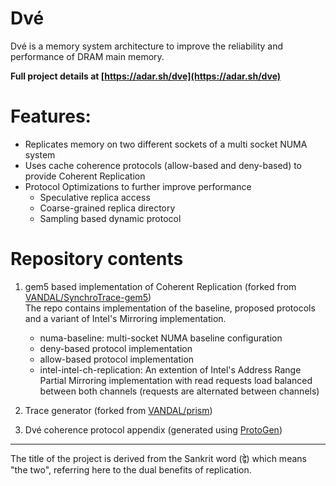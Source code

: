 

# Dvé

Dvé is a memory system architecture to improve the reliability and performance of DRAM main memory. 

**Full project details at [https://adar.sh/dve](https://adar.sh/dve)**

# Features:
- Replicates memory on two different sockets of a multi socket NUMA system
- Uses cache coherence protocols (allow-based and deny-based) to provide Coherent Replication
- Protocol Optimizations to further improve performance 
	- Speculative replica access
	- Coarse-grained replica directory
	- Sampling based dynamic protocol


# Repository contents
1.  gem5 based implementation of Coherent Replication (forked from [VANDAL/SynchroTrace-gem5](https://github.com/VANDAL/SynchroTrace-gem5))\
	The repo contains implementation of the baseline, proposed protocols and a variant of Intel's Mirroring implementation.
	 - numa-baseline: multi-socket NUMA baseline configuration
	 - deny-based protocol implementation
	 - allow-based protocol implementation
	 - intel-intel-ch-replication: An extention of Intel's Address Range Partial Mirroring implementation with read requests load balanced between both channels (requests are alternated between channels)

 2. Trace generator (forked from [VANDAL/prism](https://github.com/VANDAL/prism))

3. Dvé coherence protocol appendix (generated using [ProtoGen](https://github.com/icsa-caps/ProtoGen))


--------------------------------------------------------------
The title of the project is derived from the Sankrit word (द्वे) which means "the two",
referring here to the dual benefits of replication.
